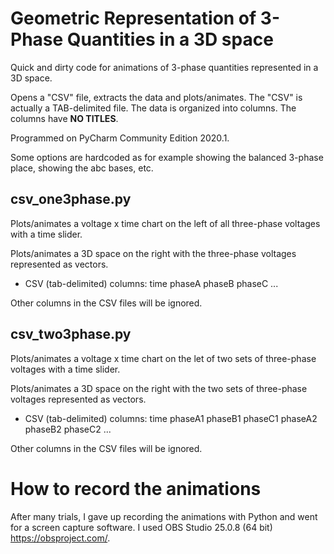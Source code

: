 # Geometric Representation of 3-Phase Quantities in a 3D space
Quick and dirty code for animations of 3-phase quantities represented in a 3D space.

Opens a "CSV" file, extracts the data and plots/animates. The "CSV" is actually a TAB-delimited file. The data is organized into columns. The columns have **NO TITLES**.

Programmed on PyCharm Community Edition 2020.1.

Some options are hardcoded as for example showing the balanced 3-phase place, showing the abc bases, etc.

## csv_one3phase.py
Plots/animates a voltage x time chart on the left of all three-phase voltages with a time slider.

Plots/animates a 3D space on the right with the three-phase voltages represented as vectors.

* CSV (tab-delimited) columns: time phaseA phaseB phaseC ...

Other columns in the CSV files will be ignored. 

## csv_two3phase.py
Plots/animates a voltage x time chart on the let of two sets of three-phase voltages with a time slider.

Plots/animates a 3D space on the right with the two sets of three-phase voltages represented as vectors.

* CSV (tab-delimited) columns: time phaseA1 phaseB1 phaseC1 phaseA2 phaseB2 phaseC2 ...

Other columns in the CSV files will be ignored.

# How to record the animations
After many trials, I gave up recording the animations with Python and went for a screen capture software. I used OBS Studio 25.0.8 (64 bit) https://obsproject.com/.
